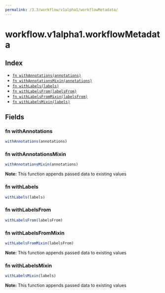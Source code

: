 ```yaml
---
permalink: /3.3/workflow/v1alpha1/workflowMetadata/
---
```


# workflow.v1alpha1.workflowMetadata



## Index

* [`fn withAnnotations(annotations)`](#fn-withannotations)
* [`fn withAnnotationsMixin(annotations)`](#fn-withannotationsmixin)
* [`fn withLabels(labels)`](#fn-withlabels)
* [`fn withLabelsFrom(labelsFrom)`](#fn-withlabelsfrom)
* [`fn withLabelsFromMixin(labelsFrom)`](#fn-withlabelsfrommixin)
* [`fn withLabelsMixin(labels)`](#fn-withlabelsmixin)

## Fields

### fn withAnnotations

```ts
withAnnotations(annotations)
```



### fn withAnnotationsMixin

```ts
withAnnotationsMixin(annotations)
```



**Note:** This function appends passed data to existing values

### fn withLabels

```ts
withLabels(labels)
```



### fn withLabelsFrom

```ts
withLabelsFrom(labelsFrom)
```



### fn withLabelsFromMixin

```ts
withLabelsFromMixin(labelsFrom)
```



**Note:** This function appends passed data to existing values

### fn withLabelsMixin

```ts
withLabelsMixin(labels)
```



**Note:** This function appends passed data to existing values